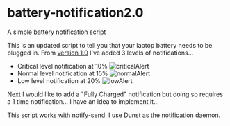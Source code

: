 # battery-notification2.0
A simple battery notification script

This is an updated script to tell you that your laptop battery needs to be plugged in. 
From [version 1.0](https://github.com/enigmatic-system/battery-notification) I've added 3 levels of notifications...
  - Critical level notification at 10%
      ![criticalAlert](https://i.imgur.com/e19xBU3.png)
  - Normal level notification at 15%
      ![normalAlert](https://i.imgur.com/cyBHsC7.png?1)
  - Low level notification at 20%
      ![lowAlert](https://i.imgur.com/7ZP2JEe.png)

Next I would like to add a "Fully Charged" notification but doing so requires a 1 time notification... 
I have an idea to implement it... 

This script works with notify-send.
I use Dunst as the notification daemon.
